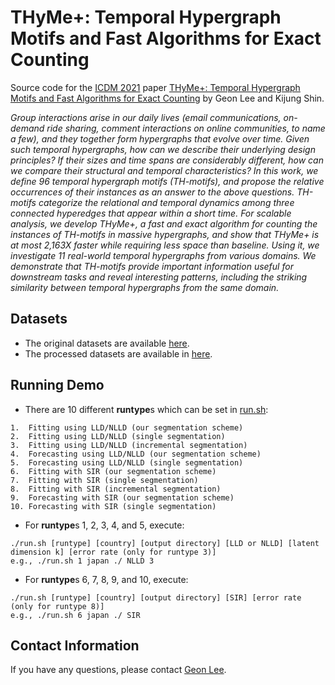 # THyMe+: Temporal Hypergraph Motifs and Fast Algorithms for Exact Counting
Source code for the [ICDM 2021](https://icdm2021.auckland.ac.nz/) paper [THyMe+: Temporal Hypergraph Motifs and Fast Algorithms for Exact Counting](https://github.com/geonlee0325/THyMe) by Geon Lee and Kijung Shin.

*Group interactions arise in our daily lives (email communications,  on-demand ride sharing, comment interactions on online communities, to name a few), and they together form hypergraphs that evolve over time. Given such temporal hypergraphs, how can we describe their underlying design principles? If their sizes and time spans are considerably different, how can we compare their structural and temporal characteristics?*
*In this work, we define 96 *temporal hypergraph motifs* (TH-motifs), and propose the relative occurrences of their instances as an answer to the above questions. TH-motifs categorize the relational and temporal dynamics among three connected hyperedges that appear within a short time. For scalable analysis, we develop THyMe+, a fast and exact algorithm for counting the instances of TH-motifs in massive hypergraphs, and show that THyMe+ is at most *2,163X* *faster* while requiring less space than baseline. Using it, we investigate 11 real-world temporal hypergraphs from various domains. We demonstrate that TH-motifs provide important information useful for downstream tasks and reveal interesting patterns, including the striking similarity between temporal hypergraphs from the same domain.*

## Datasets
* The original datasets are available [here](https://www.cs.cornell.edu/~arb/data/).
* The processed datasets are available in [here](https://github.com/geonlee0325/THyMe/data).

## Running Demo
* There are 10 different **runtype**s which can be set in [run.sh](https://github.com/geonlee0325/covid_segmentation/blob/main/code/run.sh):
```setup
1.  Fitting using LLD/NLLD (our segmentation scheme)
2.  Fitting using LLD/NLLD (single segmentation)
3.  Fitting using LLD/NLLD (incremental segmentation)
4.  Forecasting using LLD/NLLD (our segmentation scheme)
5.  Forecasting using LLD/NLLD (single segmentation)
6.  Fitting with SIR (our segmentation scheme)
7.  Fitting with SIR (single segmentation)
8.  Fitting with SIR (incremental segmentation)
9.  Forecasting with SIR (our segmentation scheme)
10. Forecasting with SIR (single segmentation)
```
* For **runtype**s 1, 2, 3, 4, and 5, execute:
```setup
./run.sh [runtype] [country] [output directory] [LLD or NLLD] [latent dimension k] [error rate (only for runtype 3)]
e.g., ./run.sh 1 japan ./ NLLD 3
```
* For **runtype**s 6, 7, 8, 9, and 10, execute:
```setup
./run.sh [runtype] [country] [output directory] [SIR] [error rate (only for runtype 8)]
e.g., ./run.sh 6 japan ./ SIR
```

## Contact Information
If you have any questions, please contact [Geon Lee](https://geonlee0325.github.io/).
